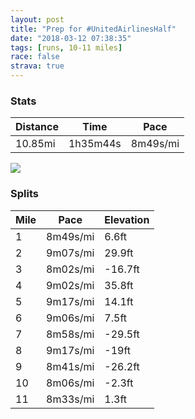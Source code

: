 ```yaml
---
layout: post
title: "Prep for #UnitedAirlinesHalf"
date: "2018-03-12 07:38:35"
tags: [runs, 10-11 miles]
race: false
strava: true
---
```


### Stats

| Distance | Time | Pace |
|----------|------|------|
|10.85mi|1h35m44s|8m49s/mi|

<img src='https://maps.googleapis.com/maps/api/staticmap?maptype=roadmap&path=enc:}xrwFfeqbM{CsB`@mC{@oBcd@aW_EoEkIbVqEoAkIkIkFfFuFwB{BnHiB_@mGxFmE}DiCDeJaK}IwCeGiIgEa@}FcHyBdAcBgEaH_GqGnBhBsBcAsB{EAkHyDuHvBcH_AiQ}UsLUmGcJePsDeQoNwBiHIaJy]qUiJ]uHjCoAbDCxFsFbN|ElIlI`BzGhO|EdBvJgA~JjL~I`AlQxWtQzBhDbIzLdFdOvPfCUfG{LzGeF`HtB~AmChDg@|EgHpEvBdBgFfAv@pCqFjCd@OcAvBfCPuCvGsLbJ`EtHaJbNxHlElG~JtBlYrUrUtKpb@nYjF~FsAnH&key=AIzaSyC1MId7bFpkLXNAaYhBSTb8jLyiSqzbDtM&size=800x800&markers=color:yellow|label:S|40.73375,-73.985&markers=color:green|label:F|40.733590000000035,-73.98604000000003'>

### Splits

| Mile | Pace | Elevation |
|------|------|-----------|
|1|8m49s/mi|6.6ft|
|2|9m07s/mi|29.9ft|
|3|8m02s/mi|-16.7ft|
|4|9m02s/mi|35.8ft|
|5|9m17s/mi|14.1ft|
|6|9m06s/mi|7.5ft|
|7|8m58s/mi|-29.5ft|
|8|9m17s/mi|-19ft|
|9|8m41s/mi|-26.2ft|
|10|8m06s/mi|-2.3ft|
|11|8m33s/mi|1.3ft|
